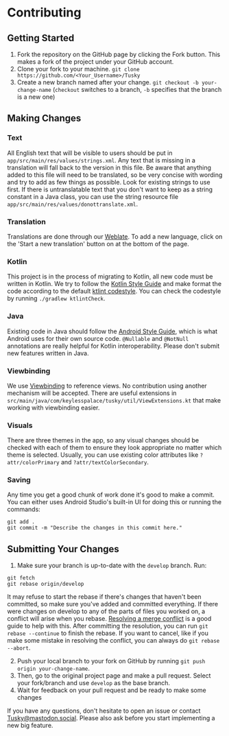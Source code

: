 # Contributing

## Getting Started
1. Fork the repository on the GitHub page by clicking the Fork button. This makes a fork of the project under your GitHub account.
2. Clone your fork to your machine. ```git clone https://github.com/<Your_Username>/Tusky```
3. Create a new branch named after your change. ```git checkout -b your-change-name``` (```checkout``` switches to a branch, ```-b``` specifies that the branch is a new one)

## Making Changes

### Text
All English text that will be visible to users should be put in ```app/src/main/res/values/strings.xml```. Any text that is missing in a translation will fall back to the version in this file. Be aware that anything added to this file will need to be translated, so be very concise with wording and try to add as few things as possible. Look for existing strings to use first. If there is untranslatable text that you don't want to keep as a string constant in a Java class, you can use the string resource file ```app/src/main/res/values/donottranslate.xml```.

### Translation
Translations are done through our [Weblate](https://weblate.tusky.app/projects/tusky/tusky/). 
To add a new language, click on the 'Start a new translation' button on at the bottom of the page. 

### Kotlin
This project is in the process of migrating to Kotlin, all new code must be written in Kotlin.
We try to follow the [Kotlin Style Guide](https://developer.android.com/kotlin/style-guide) and make format the code according to the default [ktlint codestyle](https://github.com/pinterest/ktlint).
You can check the codestyle by running `./gradlew ktlintCheck`.

### Java
Existing code in Java should follow the [Android Style Guide](https://source.android.com/source/code-style), which is what Android uses for their own source code. ```@Nullable``` and ```@NotNull``` annotations are really helpful for Kotlin interoperability. Please don't submit new features written in Java.

### Viewbinding
We use [Viewbinding](https://developer.android.com/topic/libraries/view-binding) to reference views. No contribution using another mechanism will be accepted.
There are useful extensions in `src/main/java/com/keylesspalace/tusky/util/ViewExtensions.kt` that make working with viewbinding easier.

### Visuals
There are three themes in the app, so any visual changes should be checked with each of them to ensure they look appropriate no matter which theme is selected. Usually, you can use existing color attributes like ```?attr/colorPrimary``` and ```?attr/textColorSecondary```.

### Saving
Any time you get a good chunk of work done it's good to make a commit. You can either uses Android Studio's built-in UI for doing this or running the commands:
```
git add .
git commit -m "Describe the changes in this commit here."
```

## Submitting Your Changes
1. Make sure your branch is up-to-date with the ```develop``` branch. Run:
```
git fetch
git rebase origin/develop
```
It may refuse to start the rebase if there's changes that haven't been committed, so make sure you've added and committed everything. If there were changes on develop to any of the parts of files you worked on, a conflict will arise when you rebase. [Resolving a merge conflict](https://help.github.com/articles/resolving-a-merge-conflict-using-the-command-line) is a good guide to help with this. After committing the resolution, you can run ```git rebase --continue``` to finish the rebase. If you want to cancel, like if you make some mistake in resolving the conflict, you can always do ```git rebase --abort```.

2. Push your local branch to your fork on GitHub by running ```git push origin your-change-name```.
3. Then, go to the original project page and make a pull request. Select your fork/branch and use ```develop``` as the base branch.
4. Wait for feedback on your pull request and be ready to make some changes

If you have any questions, don't hesitate to open an issue or contact [Tusky@mastodon.social](https://mastodon.social/@Tusky). Please also ask before you start implementing a new big feature.
